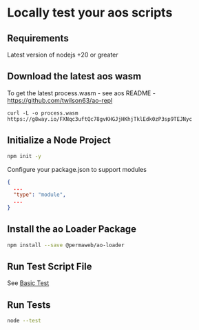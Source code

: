 # Locally test your aos scripts

## Requirements

Latest version of nodejs +20 or greater

## Download the latest aos wasm

To get the latest process.wasm - see aos README - https://github.com/twilson63/ao-repl

```
curl -L -o process.wasm https://g8way.io/FXNqc3uftQc78gvKHGJjHKhjTklEdk0zP3sp9TEJNyc
```

## Initialize a Node Project

```sh
npm init -y
```

Configure your package.json to support modules

```json
{
  ...
  "type": "module",
  ...
}
```


## Install the ao Loader Package

```sh
npm install --save @permaweb/ao-loader
```

## Run Test Script File

See [Basic Test](basic.test.js)

## Run Tests

```sh
node --test
```


